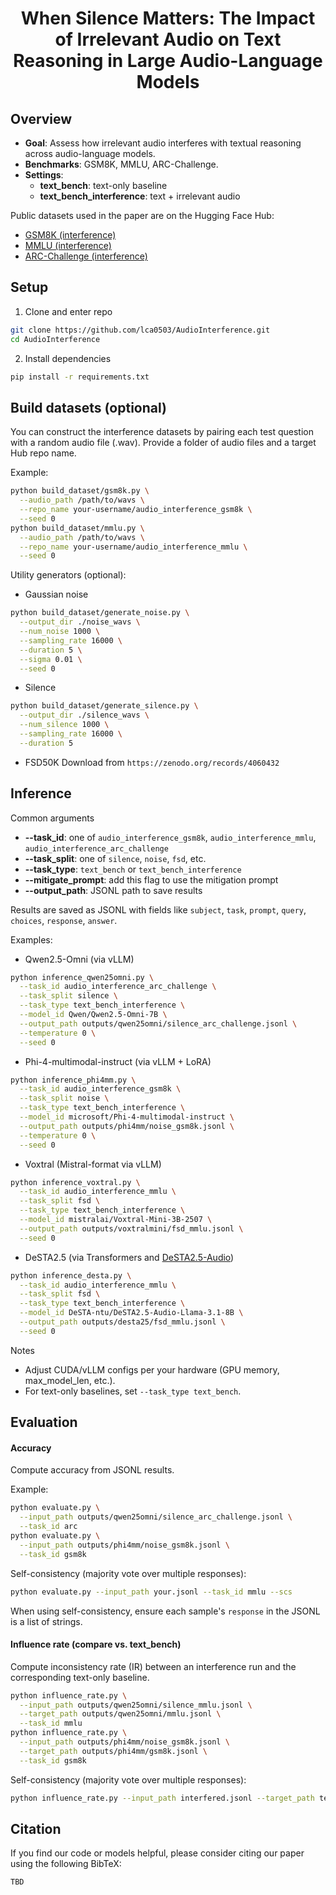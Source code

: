 <div align="center">

# When Silence Matters: The Impact of Irrelevant Audio on Text Reasoning in Large Audio-Language Models

</div>

## Overview
- **Goal**: Assess how irrelevant audio interferes with textual reasoning across audio-language models.
- **Benchmarks**: GSM8K, MMLU, ARC-Challenge.
- **Settings**:
  - **text_bench**: text-only baseline
  - **text_bench_interference**: text + irrelevant audio

Public datasets used in the paper are on the Hugging Face Hub:
- [GSM8K (interference)](https://huggingface.co/datasets/lca0503/audio_interference_gsm8k)
- [MMLU (interference)](https://huggingface.co/datasets/lca0503/audio_interference_mmlu)
- [ARC-Challenge (interference)](https://huggingface.co/datasets/lca0503/audio_interference_arc_challenge)


## Setup
1) Clone and enter repo
```bash
git clone https://github.com/lca0503/AudioInterference.git
cd AudioInterference
```
2) Install dependencies
```bash
pip install -r requirements.txt
```


## Build datasets (optional)
You can construct the interference datasets by pairing each test question with a random audio file (.wav). Provide a folder of audio files and a target Hub repo name.

Example:
```bash
python build_dataset/gsm8k.py \
  --audio_path /path/to/wavs \
  --repo_name your-username/audio_interference_gsm8k \
  --seed 0
python build_dataset/mmlu.py \
  --audio_path /path/to/wavs \
  --repo_name your-username/audio_interference_mmlu \
  --seed 0
```

Utility generators (optional):
- Gaussian noise
```bash
python build_dataset/generate_noise.py \
  --output_dir ./noise_wavs \
  --num_noise 1000 \
  --sampling_rate 16000 \
  --duration 5 \
  --sigma 0.01 \
  --seed 0
```
- Silence
```bash
python build_dataset/generate_silence.py \
  --output_dir ./silence_wavs \
  --num_silence 1000 \
  --sampling_rate 16000 \
  --duration 5
```
- FSD50K
Download from `https://zenodo.org/records/4060432`


## Inference
Common arguments
- **--task_id**: one of `audio_interference_gsm8k`, `audio_interference_mmlu`, `audio_interference_arc_challenge`
- **--task_split**: one of `silence`, `noise`, `fsd`, etc. 
- **--task_type**: `text_bench` or `text_bench_interference`
- **--mitigate_prompt**: add this flag to use the mitigation prompt
- **--output_path**: JSONL path to save results

Results are saved as JSONL with fields like `subject`, `task`, `prompt`, `query`, `choices`, `response`, `answer`.

Examples:
- Qwen2.5-Omni (via vLLM)
```bash
python inference_qwen25omni.py \
  --task_id audio_interference_arc_challenge \
  --task_split silence \
  --task_type text_bench_interference \
  --model_id Qwen/Qwen2.5-Omni-7B \
  --output_path outputs/qwen25omni/silence_arc_challenge.jsonl \
  --temperature 0 \
  --seed 0
```
- Phi-4-multimodal-instruct (via vLLM + LoRA)
```bash
python inference_phi4mm.py \
  --task_id audio_interference_gsm8k \
  --task_split noise \
  --task_type text_bench_interference \
  --model_id microsoft/Phi-4-multimodal-instruct \
  --output_path outputs/phi4mm/noise_gsm8k.jsonl \
  --temperature 0 \
  --seed 0
```
- Voxtral (Mistral-format via vLLM)
```bash
python inference_voxtral.py \
  --task_id audio_interference_mmlu \
  --task_split fsd \
  --task_type text_bench_interference \
  --model_id mistralai/Voxtral-Mini-3B-2507 \
  --output_path outputs/voxtralmini/fsd_mmlu.jsonl \
  --seed 0
```
- DeSTA2.5 (via Transformers and [DeSTA2.5-Audio](https://github.com/kehanlu/DeSTA2.5-Audio))
```bash
python inference_desta.py \
  --task_id audio_interference_mmlu \
  --task_split fsd \
  --task_type text_bench_interference \
  --model_id DeSTA-ntu/DeSTA2.5-Audio-Llama-3.1-8B \
  --output_path outputs/desta25/fsd_mmlu.jsonl \
  --seed 0
```

Notes
- Adjust CUDA/vLLM configs per your hardware (GPU memory, max_model_len, etc.).
- For text-only baselines, set `--task_type text_bench`.


## Evaluation
#### Accuracy
Compute accuracy from JSONL results.

Example:
```bash
python evaluate.py \
  --input_path outputs/qwen25omni/silence_arc_challenge.jsonl \
  --task_id arc
python evaluate.py \
  --input_path outputs/phi4mm/noise_gsm8k.jsonl \
  --task_id gsm8k
```

Self-consistency (majority vote over multiple responses):
```bash
python evaluate.py --input_path your.jsonl --task_id mmlu --scs
```
When using self-consistency, ensure each sample's `response` in the JSONL is a list of strings.

#### Influence rate (compare vs. text_bench)
Compute inconsistency rate (IR) between an interference run and the corresponding text-only baseline.

```bash
python influence_rate.py \
  --input_path outputs/qwen25omni/silence_mmlu.jsonl \
  --target_path outputs/qwen25omni/mmlu.jsonl \
  --task_id mmlu
python influence_rate.py \
  --input_path outputs/phi4mm/noise_gsm8k.jsonl \
  --target_path outputs/phi4mm/gsm8k.jsonl \
  --task_id gsm8k
```

Self-consistency (majority vote over multiple responses):
```bash
python influence_rate.py --input_path interfered.jsonl --target_path text.jsonl --task_id mmlu --scs
```


## Citation
If you find our code or models helpful, please consider citing our paper using the following BibTeX:
```
TBD
```
